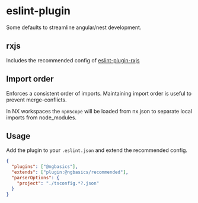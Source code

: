 # eslint-plugin

Some defaults to streamline angular/nest development.

## rxjs

Includes the recommended config of [eslint-plugin-rxjs](https://www.npmjs.com/package/eslint-plugin-rxjs)

## Import order

Enforces a consistent order of imports. Maintaining import order is useful to prevent merge-conflicts.

In NX workspaces the `npmScope` will be loaded from nx.json to separate local imports from node_modules.

## Usage

Add the plugin to your `.eslint.json` and extend the recommended config.

```json
{
  "plugins": ["@ngbasics"],
  "extends": ["plugin:@ngbasics/recommended"],
  "parserOptions": {
    "project": "./tsconfig.*?.json"
  }
}
```
